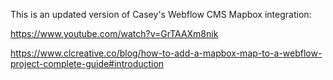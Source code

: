 This is an updated version of Casey's Webflow CMS Mapbox integration:

https://www.youtube.com/watch?v=GrTAAXm8nik

https://www.clcreative.co/blog/how-to-add-a-mapbox-map-to-a-webflow-project-complete-guide#introduction

